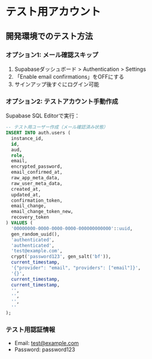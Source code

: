 # テスト用アカウント

## 開発環境でのテスト方法

### オプション1: メール確認スキップ
1. Supabaseダッシュボード > Authentication > Settings
2. 「Enable email confirmations」をOFFにする
3. サインアップ後すぐにログイン可能

### オプション2: テストアカウント手動作成
Supabase SQL Editorで実行：

```sql
-- テスト用ユーザー作成（メール確認済み状態）
INSERT INTO auth.users (
  instance_id,
  id,
  aud,
  role,
  email,
  encrypted_password,
  email_confirmed_at,
  raw_app_meta_data,
  raw_user_meta_data,
  created_at,
  updated_at,
  confirmation_token,
  email_change,
  email_change_token_new,
  recovery_token
) VALUES (
  '00000000-0000-0000-0000-000000000000'::uuid,
  gen_random_uuid(),
  'authenticated',
  'authenticated',
  'test@example.com',
  crypt('password123', gen_salt('bf')),
  current_timestamp,
  '{"provider": "email", "providers": ["email"]}',
  '{}',
  current_timestamp,
  current_timestamp,
  '',
  '',
  '',
  ''
);
```

### テスト用認証情報
- Email: test@example.com
- Password: password123
```